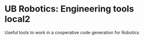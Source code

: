 # UB Robotics: Engineering tools local2

Useful tools to work in a cooperative code generation for Robotics

